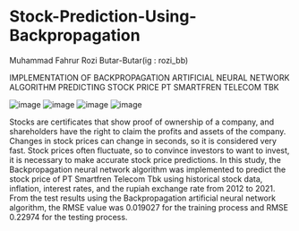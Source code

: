 # Stock-Prediction-Using-Backpropagation
Muhammad Fahrur Rozi Butar-Butar(ig : rozi_bb)

IMPLEMENTATION OF BACKPROPAGATION ARTIFICIAL NEURAL NETWORK ALGORITHM PREDICTING STOCK PRICE PT SMARTFREN TELECOM TBK 

![image](https://user-images.githubusercontent.com/114814609/214000880-c9c1f985-dcde-4f78-9b0f-4ada0d804185.png) ![image](https://user-images.githubusercontent.com/114814609/214000994-b92d2343-c190-4bda-902c-c261ed293c46.png)
![image](https://user-images.githubusercontent.com/114814609/214001042-e0b96bfe-6217-4208-ae1d-78a8e49e2ad4.png) ![image](https://user-images.githubusercontent.com/114814609/214001059-84fa077a-a541-4cde-aeb5-0be1dbb3f437.png)

Stocks are certificates that show proof of ownership of a company, and shareholders have the right to claim the profits and assets of the company. Changes in stock prices can change in seconds, so it is considered very fast. Stock prices often fluctuate, so to convince investors to want to invest, it is necessary to make accurate stock price predictions. In this study, the Backpropagation neural network algorithm was implemented to predict the stock price of PT Smartfren Telecom Tbk using historical stock data, inflation, interest rates, and the rupiah exchange rate from 2012 to 2021. From the test results using the Backpropagation artificial neural network algorithm, the RMSE value was 0.019027 for the training process and RMSE 0.22974 for the testing process.
